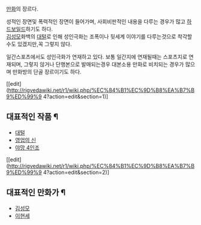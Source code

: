 [만화](%EB%A7%8C%ED%99%94.md)의 장르다.

성적인 장면및 폭력적인 장면이 들어가며, 사회비판적인 내용을 다루는 경우가 많고
[하드보일드](%ED%95%98%EB%93%9C%EB%B3%B4%EC%9D%BC%EB%93%9C.md)하기도 하다.  
[김성모](%EA%B9%80%EC%84%B1%EB%AA%A8.md)화백의 [대털](%EB%8C%80%ED%84%B8.md)로 인해
성인극화는 조폭이나 뒷세계 이야기를 다루는것으로 착각할수도 있겠지만,꼭 그렇지 않다.

일간스포츠에서도 성인극화가 연재하고 있다. 보통 일간지에 연재될때는 스포츠지로 연재되며, 그렇지 않거나 단행본으로 발매되는경우 대본소용
만화로 비치되는 경우가 많으며 만화방의 단골 장르이기도 하다.

[[edit](http://rigvedawiki.net/r1/wiki.php/%EC%84%B1%EC%9D%B8%EA%B7%B9%ED%99%9
4?action=edit&section=1)]

## 대표적인 작품 ¶

  * [대털](%EB%8C%80%ED%84%B8.md)
  * [영업의 신](%EC%98%81%EC%97%85%EC%9D%98%20%EC%8B%A0.md)
  * [야망 4인조](%EC%95%BC%EB%A7%9D%204%EC%9D%B8%EC%A1%B0.md)   

[[edit](http://rigvedawiki.net/r1/wiki.php/%EC%84%B1%EC%9D%B8%EA%B7%B9%ED%99%9
4?action=edit&section=2)]

## 대표적인 만화가 ¶

  * [김성모](%EA%B9%80%EC%84%B1%EB%AA%A8.md)
  * [이현세](%EC%9D%B4%ED%98%84%EC%84%B8.md)

